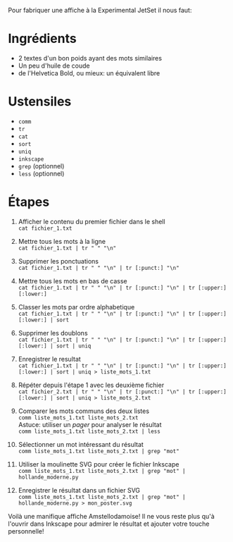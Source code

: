 Pour fabriquer une affiche à la Experimental JetSet il nous faut:

Ingrédients
===========

- 2 textes d'un bon poids ayant des mots similaires
- Un peu d'huile de coude
- de l'Helvetica Bold, ou mieux: un équivalent libre

Ustensiles
==========

- `comm`
- `tr`
- `cat`
- `sort`
- `uniq`
- `inkscape`
- `grep` (optionnel)
- `less` (optionnel)

Étapes
======

01. Afficher le contenu du premier fichier dans le shell  
    `cat fichier_1.txt`

02. Mettre tous les mots à la ligne  
    `cat fichier_1.txt | tr " " "\n"`

03. Supprimer les ponctuations  
    `cat fichier_1.txt | tr " " "\n" | tr [:punct:] "\n"`

04. Mettre tous les mots en bas de casse  
    `cat fichier_1.txt | tr " " "\n" | tr [:punct:] "\n" | tr [:upper:] [:lower:]`

05. Classer les mots par ordre alphabetique  
    `cat fichier_1.txt | tr " " "\n" | tr [:punct:] "\n" | tr [:upper:] [:lower:] | sort`

06. Supprimer les doublons  
    `cat fichier_1.txt | tr " " "\n" | tr [:punct:] "\n" | tr [:upper:] [:lower:] | sort | uniq`

07. Enregistrer le resultat  
    `cat fichier_1.txt | tr " " "\n" | tr [:punct:] "\n" | tr [:upper:] [:lower:] | sort | uniq > liste_mots_1.txt`

08. Répéter depuis l'étape 1 avec les deuxième fichier  
    `cat fichier_2.txt | tr " " "\n" | tr [:punct:] "\n" | tr [:upper:] [:lower:] | sort | uniq > liste_mots_2.txt`

09. Comparer les mots communs des deux listes  
    `comm liste_mots_1.txt liste_mots_2.txt`  
    Astuce: utiliser un *pager* pour analyser le résultat  
    `comm liste_mots_1.txt liste_mots_2.txt | less`

10. Sélectionner un mot intéressant du résultat  
    `comm liste_mots_1.txt liste_mots_2.txt | grep "mot"`

11. Utiliser la moulinette SVG pour créer le fichier Inkscape  
    `comm liste_mots_1.txt liste_mots_2.txt | grep "mot" | hollande_moderne.py`

12. Enregistrer le résultat dans un fichier SVG  
    `comm liste_mots_1.txt liste_mots_2.txt | grep "mot" | hollande_moderne.py > mon_poster.svg`

Voilà une manifique affiche Amstellodamoise! Il ne vous reste plus qu'à l'ouvrir dans Inkscape pour admirer le résultat et ajouter votre touche personnelle!

